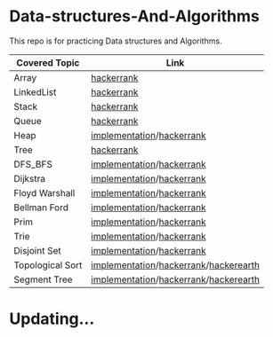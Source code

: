 # Data-structures-And-Algorithms
This repo is for practicing Data structures and Algorithms.

 Covered Topic      | Link |
| ----------- | ----------- |
| Array      | [hackerrank](https://github.com/ngthanhtin/Data-structures-And-Algorithms/tree/master/hackerrank/datastructure/array) |
| LinkedList   | [hackerrank](https://github.com/ngthanhtin/Data-structures-And-Algorithms/tree/master/hackerrank/datastructure/linkedlist) |
| Stack | [hackerrank](https://github.com/ngthanhtin/Data-structures-And-Algorithms/tree/master/hackerrank/datastructure/stack) |
| Queue | [hackerrank](https://github.com/ngthanhtin/Data-structures-And-Algorithms/tree/master/hackerrank/datastructure/queue) |
| Heap | [implementation](https://github.com/ngthanhtin/Data-structures-And-Algorithms/tree/master/implementation/Heap)/[hackerrank]() |
| Tree   | [hackerrank](https://github.com/ngthanhtin/Data-structures-And-Algorithms/tree/master/hackerrank/datastructure/tree) |
| DFS_BFS | [implementation](https://github.com/ngthanhtin/Data-structures-And-Algorithms/tree/master/implementation/DFS_BFS)/[hackerrank]() |
| Dijkstra | [implementation](https://github.com/ngthanhtin/Data-structures-And-Algorithms/tree/master/implementation/Dijkstra)/[hackerrank]() |
| Floyd Warshall | [implementation](https://github.com/ngthanhtin/Data-structures-And-Algorithms/tree/master/implementation/Floyd_Warshall)/[hackerrank]() |
| Bellman Ford | [implementation](https://github.com/ngthanhtin/Data-structures-And-Algorithms/tree/master/implementation/Bellman_Ford)/[hackerrank]() |
| Prim | [implementation](https://github.com/ngthanhtin/Data-structures-And-Algorithms/tree/master/implementation/Prim)/[hackerrank]() |
| Trie | [implementation](https://github.com/ngthanhtin/Data-structures-And-Algorithms/tree/master/implementation/Trie)/[hackerrank]() |
| Disjoint Set | [implementation](https://github.com/ngthanhtin/Data-structures-And-Algorithms/tree/master/implementation/Disjoint%20Set)/[hackerrank]() |
| Topological Sort | [implementation]()/[hackerrank]()/[hackerearth]() |
| Segment Tree | [implementation]()/[hackerrank]()/[hackerearth]() |



# Updating...